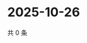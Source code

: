 # 2025-10-26

共 0 条

<!-- BEGIN ZHIHUQUESTIONS -->
<!-- 最后更新时间 Sun Oct 26 2025 10:28:45 GMT+0800 (China Standard Time) -->

<!-- END ZHIHUQUESTIONS -->
